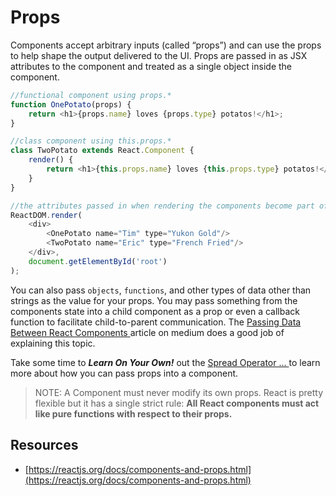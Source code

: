 # Props

Components accept arbitrary inputs (called “props”) and can use the props to help shape the output delivered to the UI. Props are passed in as JSX attributes to the component and treated as a single object inside the component.

``` js 
//functional component using props.*
function OnePotato(props) {
    return <h1>{props.name} loves {props.type} potatos!</h1>;
}

//class component using this.props.*
class TwoPotato extends React.Component {
    render() {
        return <h1>{this.props.name} loves {this.props.type} potatos!</h1>;
    }
}

//the attributes passed in when rendering the components become part of the props object inside the component
ReactDOM.render(
    <div>
        <OnePotato name="Tim" type="Yukon Gold"/>
        <TwoPotato name="Eric" type="French Fried"/>
    </div>,
    document.getElementById('root')
);
```

You can also pass  `objects`,  `functions`, and other types of data other than strings as the value for your props. You may pass something from the components state into a child component as a prop or even a callback function to facilitate child-to-parent communication. The  [Passing Data Between React Components ](https://medium.com/@ruthmpardee/passing-data-between-react-components-103ad82ebd17)  article on medium does a good job of explaining this topic.

Take some time to  _**Learn On Your Own!**_  out the  [Spread Operator ... ](https://reactjs.org/docs/jsx-in-depth.html#spread-attributes)  to learn more about how you can pass props into a component.

> NOTE: A Component must never modify its own props. React is pretty flexible but it has a single strict rule:  **All React components must act like pure functions with respect to their props.**

## Resources

* [https://reactjs.org/docs/components-and-props.html](https://reactjs.org/docs/components-and-props.html)